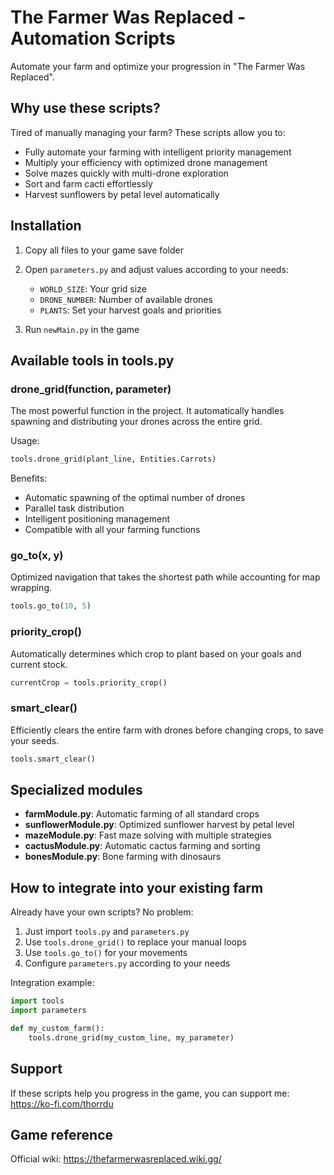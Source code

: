 # The Farmer Was Replaced - Automation Scripts

Automate your farm and optimize your progression in "The Farmer Was Replaced".

## Why use these scripts?

Tired of manually managing your farm? These scripts allow you to:

- Fully automate your farming with intelligent priority management
- Multiply your efficiency with optimized drone management
- Solve mazes quickly with multi-drone exploration
- Sort and farm cacti effortlessly
- Harvest sunflowers by petal level automatically

## Installation

1. Copy all files to your game save folder
2. Open `parameters.py` and adjust values according to your needs:
   - `WORLD_SIZE`: Your grid size
   - `DRONE_NUMBER`: Number of available drones
   - `PLANTS`: Set your harvest goals and priorities

3. Run `newMain.py` in the game

## Available tools in tools.py

### drone_grid(function, parameter)

The most powerful function in the project. It automatically handles spawning and distributing your drones across the entire grid.

Usage:
```python
tools.drone_grid(plant_line, Entities.Carrots)
```

Benefits:
- Automatic spawning of the optimal number of drones
- Parallel task distribution
- Intelligent positioning management
- Compatible with all your farming functions

### go_to(x, y)

Optimized navigation that takes the shortest path while accounting for map wrapping.

```python
tools.go_to(10, 5)
```

### priority_crop()

Automatically determines which crop to plant based on your goals and current stock.

```python
currentCrop = tools.priority_crop()
```

### smart_clear()

Efficiently clears the entire farm with drones before changing crops, to save your seeds.

```python
tools.smart_clear()
```

## Specialized modules

- **farmModule.py**: Automatic farming of all standard crops
- **sunflowerModule.py**: Optimized sunflower harvest by petal level
- **mazeModule.py**: Fast maze solving with multiple strategies
- **cactusModule.py**: Automatic cactus farming and sorting
- **bonesModule.py**: Bone farming with dinosaurs

## How to integrate into your existing farm

Already have your own scripts? No problem:

1. Just import `tools.py` and `parameters.py`
2. Use `tools.drone_grid()` to replace your manual loops
3. Use `tools.go_to()` for your movements
4. Configure `parameters.py` according to your needs

Integration example:
```python
import tools
import parameters

def my_custom_farm():
    tools.drone_grid(my_custom_line, my_parameter)
```

## Support

If these scripts help you progress in the game, you can support me:
https://ko-fi.com/thorrdu

## Game reference

Official wiki: https://thefarmerwasreplaced.wiki.gg/

